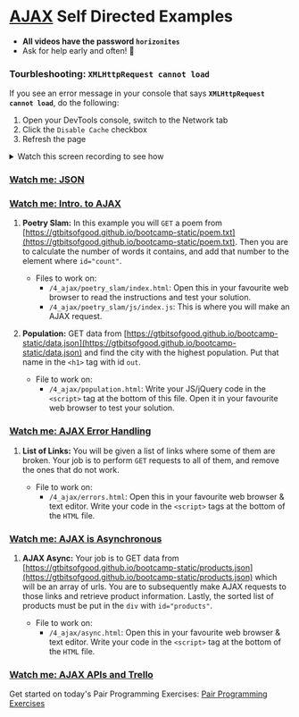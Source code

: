 # [AJAX](https://developer.mozilla.org/en-US/docs/AJAX/Getting_Started) Self Directed Examples

- **All videos have the password `horizonites`**
- Ask for help early and often! 🙋

### Tourbleshooting: **`XMLHttpRequest cannot load`**

If you see an error message in your console that says **`XMLHttpRequest cannot load`**, do the following:

1. Open your DevTools console, switch to the Network tab
1. Click the `Disable Cache` checkbox
1. Refresh the page

<details><summary>
Watch this screen recording to see how
</summary><p>

![How to disable cache animation](https://cl.ly/2K1u0n0i1l2p/Screen%20Recording%202017-06-08%20at%2009.45%20AM.gif)

</p></details>


### [Watch me: JSON](https://vimeo.com/209255707)

### [Watch me: Intro. to AJAX](https://vimeo.com/210894693)

1. __Poetry Slam:__ In this example you will `GET` a poem from [https://gtbitsofgood.github.io/bootcamp-static/poem.txt](https://gtbitsofgood.github.io/bootcamp-static/poem.txt). Then you are to calculate the number of words it contains, and add that number to the element where `id="count"`.

    - Files to work on:
      - `/4_ajax/poetry_slam/index.html`: Open this in your favourite web browser to read the instructions and test your solution.
      - `/4_ajax/poetry_slam/js/index.js`: This is where you will make an AJAX request.

2. __Population:__ GET data from [https://gtbitsofgood.github.io/bootcamp-static/data.json](https://gtbitsofgood.github.io/bootcamp-static/data.json) and find the city with the highest population. Put that name in the `<h1>` tag with id `out`.

    - File to work on:
	    - `/4_ajax/population.html`: Write your JS/jQuery code in the `<script>` tag at the bottom of this file. Open it in your favourite web browser to test your solution.

### [Watch me: AJAX Error Handling](https://vimeo.com/210897988)

1. __List of Links:__ You will be given a list of links where some of them are broken. Your job is to perform `GET` requests to all of them, and remove the ones that do not work.

    - File to work on:
	    - `/4_ajax/errors.html`: Open this in your favourite web browser & text editor. Write your code in the `<script>` tags at the bottom of the `HTML` file.

### [Watch me: AJAX is Asynchronous](https://vimeo.com/210971431)

1. __AJAX Async:__ Your job is to GET data from [https://gtbitsofgood.github.io/bootcamp-static/products.json](https://gtbitsofgood.github.io/bootcamp-static/products.json) which will be an array of urls. You are to subsequently make AJAX requests to those links and retrieve product information. Lastly, the sorted list of products must be put in the `div` with `id="products"`.

    - File to work on:
      - `/4_ajax/async.html`: Open this in your favourite web browser & text editor. Write your code in the `<script>` tag at the bottom of the `HTML` file.

### [Watch me: AJAX APIs and Trello](https://vimeo.com/212287922)

Get started on today's Pair Programming Exercises: [Pair Programming Exercises]

[Pair Programming Exercises]: https://github.com/horizons-school-of-technology/week02/tree/master/day4#pair-programming-exercises
